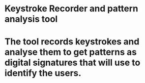 # Keystroke Recorder and pattern analysis tool
#
# The tool records keystrokes and analyse them to get patterns as digital signatures that will use to identify the users. 
